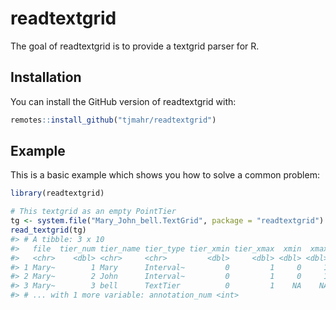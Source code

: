 
<!-- README.md is generated from README.Rmd. Please edit that file -->

# readtextgrid

<!-- badges: start -->

<!-- badges: end -->

The goal of readtextgrid is to provide a textgrid parser for R.

## Installation

You can install the GitHub version of readtextgrid with:

``` r
remotes::install_github("tjmahr/readtextgrid")
```

## Example

This is a basic example which shows you how to solve a common problem:

``` r
library(readtextgrid)

# This textgrid as an empty PointTier
tg <- system.file("Mary_John_bell.TextGrid", package = "readtextgrid")
read_textgrid(tg)
#> # A tibble: 3 x 10
#>   file  tier_num tier_name tier_type tier_xmin tier_xmax  xmin  xmax text 
#>   <chr>    <dbl> <chr>     <chr>         <dbl>     <dbl> <dbl> <dbl> <chr>
#> 1 Mary~        1 Mary      Interval~         0         1     0     1 ""   
#> 2 Mary~        2 John      Interval~         0         1     0     1 ""   
#> 3 Mary~        3 bell      TextTier          0         1    NA    NA <NA> 
#> # ... with 1 more variable: annotation_num <int>
```
